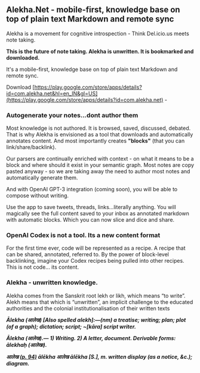 ## Alekha.Net - mobile-first, knowledge base on top of plain text Markdown and remote sync 

Alekha is a movement for cognitive introspection - Think Del.icio.us meets note taking. 

**This is the future of note taking. Alekha is unwritten. It is bookmarked and downloaded.**

It's a mobile-first, knowledge base on top of plain text Markdown and remote sync. 

Download [https://play.google.com/store/apps/details?id=com.alekha.net&hl=en_IN&gl=US](https://play.google.com/store/apps/details?id=com.alekha.net) -  


### Autogenerate your notes...dont author them

Most knowledge is not authored. It is browsed, saved, discussed, debated. That is why Alekha is envisioned as a tool that downloads and automatically annotates content. And most importantly creates **"blocks"** (that you can link/share/backlink).

Our parsers are continually enriched with context - on what it means to be a block and where should it exist in your semantic graph. Most notes are copy pasted anyway - so we are taking away the need to author most notes and automatically generate them.

And with OpenAI GPT-3 integration (coming soon), you will be able to compose without writing.

Use the app to save tweets, threads, links...literally anything. You will magically see the full content saved to your inbox as annotated markdown with automatic blocks. Which you can now slice and dice and share.

### OpenAI Codex is not a tool. Its a new content format
For the first time ever, code will be represented as a recipe. A recipe that can be shared, annotated, referred to. By the power of block-level backlinking, imagine your Codex recipes being pulled into other recipes. This is not code... its content.


### Alekha - unwritten knowledge.

Alekha comes from the Sanskrit root lekh or likh, which means “to write”. Alekh means that which is “unwritten”, an implicit challenge to the educated authorities and the colonial institutionalisation of their written texts

***Ālekha (आलेख) [Also spelled alekh]:—(nm) a treatise; writing; plan; plot (of a graph); dictation; script; ~[kāra] script writer.***

***Ālekha (आलेख).— 1) Writing. 2) A letter, document. Derivable forms: ālekhaḥ (आलेखः).***

***आलेख [(p. 94)](https://dsal.uchicago.edu/cgi-bin/app/mcgregor_query.py?qs=%E0%A4%86%E0%A4%B2%E0%A5%87%E0%A4%96&searchhws=yes&matchtype=exact) ālēkha आलेख ālēkha [S.], m. written display (as a notice, &c.); diagram.***

